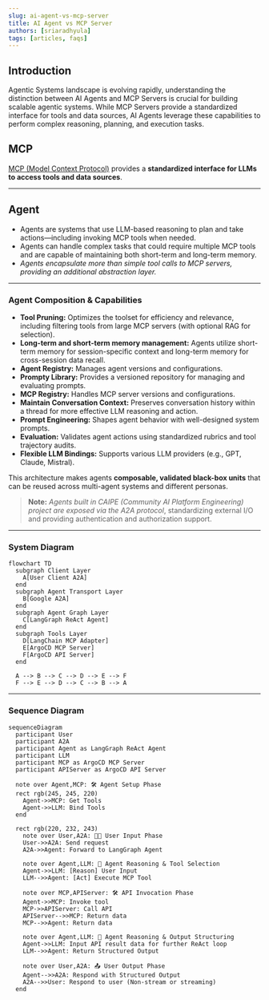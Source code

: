 ```yaml
---
slug: ai-agent-vs-mcp-server
title: AI Agent vs MCP Server
authors: [sriaradhyula]
tags: [articles, faqs]
---
```


## Introduction

Agentic Systems landscape is evolving rapidly, understanding the distinction between AI Agents and MCP Servers is crucial for building scalable agentic systems. While MCP Servers provide a standardized interface for tools and data sources, AI Agents leverage these capabilities to perform complex reasoning, planning, and execution tasks.

## MCP

[MCP (Model Context Protocol)](https://modelcontextprotocol.io/introduction) provides a **standardized interface for LLMs to access tools and data sources**.

---

## Agent

- Agents are systems that use LLM-based reasoning to plan and take actions—including invoking MCP tools when needed.
- Agents can handle complex tasks that could require multiple MCP tools and are capable of maintaining both short-term and long-term memory.
- *Agents encapsulate more than simple tool calls to MCP servers, providing an additional abstraction layer.*

---

### Agent Composition & Capabilities

- **Tool Pruning:** Optimizes the toolset for efficiency and relevance, including filtering tools from large MCP servers (with optional RAG for selection).
- **Long-term and short-term memory management:** Agents utilize short-term memory for session-specific context and long-term memory for cross-session data recall.
- **Agent Registry:** Manages agent versions and configurations.
- **Prompty Library:** Provides a versioned repository for managing and evaluating prompts.
- **MCP Registry:** Handles MCP server versions and configurations.
- **Maintain Conversation Context:** Preserves conversation history within a thread for more effective LLM reasoning and action.
- **Prompt Engineering:** Shapes agent behavior with well-designed system prompts.
- **Evaluation:** Validates agent actions using standardized rubrics and tool trajectory audits.
- **Flexible LLM Bindings:** Supports various LLM providers (e.g., GPT, Claude, Mistral).

This architecture makes agents **composable, validated black-box units** that can be reused across multi-agent systems and different personas.

> **Note:** *Agents built in CAIPE (Community AI Platform Engineering) project are exposed via the A2A protocol*, standardizing external I/O and providing authentication and authorization support.

---

### System Diagram

```mermaid
flowchart TD
  subgraph Client Layer
    A[User Client A2A]
  end
  subgraph Agent Transport Layer
    B[Google A2A]
  end
  subgraph Agent Graph Layer
    C[LangGraph ReAct Agent]
  end
  subgraph Tools Layer
    D[LangChain MCP Adapter]
    E[ArgoCD MCP Server]
    F[ArgoCD API Server]
  end

  A --> B --> C --> D --> E --> F
  F --> E --> D --> C --> B --> A
```

---

### Sequence Diagram

```mermaid
sequenceDiagram
  participant User
  participant A2A
  participant Agent as LangGraph ReAct Agent
  participant LLM
  participant MCP as ArgoCD MCP Server
  participant APIServer as ArgoCD API Server

  note over Agent,MCP: 🛠️ Agent Setup Phase
  rect rgb(245, 245, 220)
    Agent->>MCP: Get Tools
    Agent->>LLM: Bind Tools
  end

  rect rgb(220, 232, 243)
    note over User,A2A: 🧑‍💻 User Input Phase
    User->>A2A: Send request
    A2A->>Agent: Forward to LangGraph Agent

    note over Agent,LLM: 🧠 Agent Reasoning & Tool Selection
    Agent->>LLM: [Reason] User Input
    LLM-->>Agent: [Act] Execute MCP Tool

    note over MCP,APIServer: 🛠️ API Invocation Phase
    Agent->>MCP: Invoke tool
    MCP->>APIServer: Call API
    APIServer-->>MCP: Return data
    MCP-->>Agent: Return data

    note over Agent,LLM: 🧠 Agent Reasoning & Output Structuring
    Agent->>LLM: Input API result data for further ReAct loop
    LLM-->>Agent: Return Structured Output

    note over User,A2A: 📤 User Output Phase
    Agent-->>A2A: Respond with Structured Output
    A2A-->>User: Respond to user (Non-stream or streaming)
  end
```
<!-- truncate -->